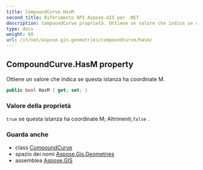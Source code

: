 ```yaml
---
title: CompoundCurve.HasM
second_title: Riferimento API Aspose.GIS per .NET
description: CompoundCurve proprietà. Ottiene un valore che indica se questa istanza ha coordinate M.
type: docs
weight: 60
url: /it/net/aspose.gis.geometries/compoundcurve/hasm/
---
```

## CompoundCurve.HasM property

Ottiene un valore che indica se questa istanza ha coordinate M.

```csharp
public bool HasM { get; set; }
```

### Valore della proprietà

`true` se questa istanza ha coordinate M; Altrimenti,`false` .

### Guarda anche

* class [CompoundCurve](../)
* spazio dei nomi [Aspose.Gis.Geometries](../../compoundcurve/)
* assemblea [Aspose.GIS](../../../)


